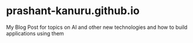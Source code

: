 # prashant-kanuru.github.io
My Blog Post for topics on AI and other new technologies and how to build applications using them
